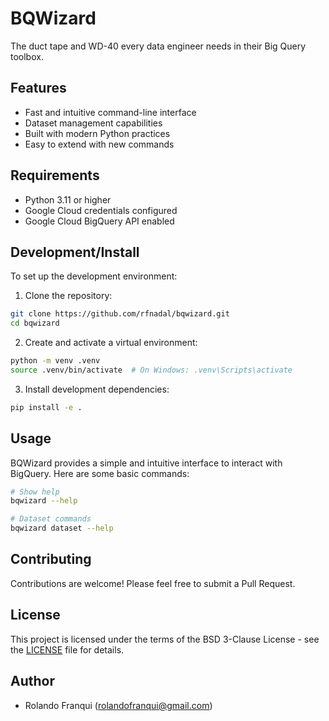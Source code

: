 # BQWizard

The duct tape and WD-40 every data engineer needs in their Big Query toolbox.

## Features

- Fast and intuitive command-line interface
- Dataset management capabilities
- Built with modern Python practices
- Easy to extend with new commands

## Requirements

- Python 3.11 or higher
- Google Cloud credentials configured
- Google Cloud BigQuery API enabled

## Development/Install

To set up the development environment:

1. Clone the repository:
```bash
git clone https://github.com/rfnadal/bqwizard.git
cd bqwizard
```

2. Create and activate a virtual environment:
```bash
python -m venv .venv
source .venv/bin/activate  # On Windows: .venv\Scripts\activate
```

3. Install development dependencies:
```bash
pip install -e .
```

## Usage

BQWizard provides a simple and intuitive interface to interact with BigQuery. Here are some basic commands:

```bash
# Show help
bqwizard --help

# Dataset commands
bqwizard dataset --help
```

## Contributing

Contributions are welcome! Please feel free to submit a Pull Request.

## License

This project is licensed under the terms of the BSD 3-Clause License - see the [LICENSE](LICENSE) file for details.

## Author

- Rolando Franqui (rolandofranqui@gmail.com)
